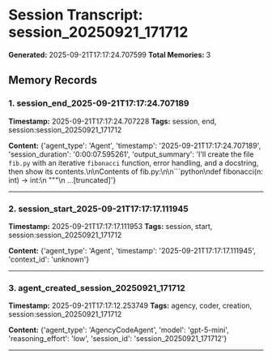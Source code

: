 # Session Transcript: session_20250921_171712

**Generated:** 2025-09-21T17:17:24.707599
**Total Memories:** 3

## Memory Records

### 1. session_end_2025-09-21T17:17:24.707189

**Timestamp:** 2025-09-21T17:17:24.707228
**Tags:** session, end, session:session_20250921_171712

**Content:** {'agent_type': 'Agent', 'timestamp': '2025-09-21T17:17:24.707189', 'session_duration': '0:00:07.595261', 'output_summary': 'I\'ll create the file `fib.py` with an iterative `fibonacci` function, error handling, and a docstring, then show its contents.\n\nContents of fib.py:\n\n```python\ndef fibonacci(n: int) -> int:\n    """\n   ...[truncated]'}

---

### 2. session_start_2025-09-21T17:17:17.111945

**Timestamp:** 2025-09-21T17:17:17.111953
**Tags:** session, start, session:session_20250921_171712

**Content:** {'agent_type': 'Agent', 'timestamp': '2025-09-21T17:17:17.111945', 'context_id': 'unknown'}

---

### 3. agent_created_session_20250921_171712

**Timestamp:** 2025-09-21T17:17:12.253749
**Tags:** agency, coder, creation, session:session_20250921_171712

**Content:** {'agent_type': 'AgencyCodeAgent', 'model': 'gpt-5-mini', 'reasoning_effort': 'low', 'session_id': 'session_20250921_171712'}

---

